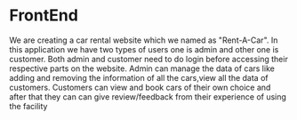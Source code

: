 # FrontEnd
We are creating a car rental website which we named as "Rent-A-Car". In this application we have two types of users one is admin and other one is  customer. Both admin and customer need to do login before accessing their respective parts on the website. Admin can manage the data of cars like adding and removing the information of all the cars,view all the data of customers. Customers can view and book cars of their own choice and after that they can can give review/feedback from their experience of using the facility 

